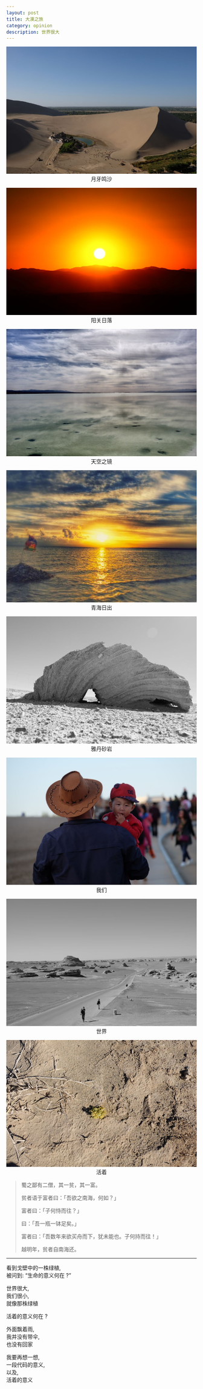 ```yaml
---
layout: post
title: 大漠之旅
category: opinion
description: 世界很大 
---
```


![月牙鸣沙](/images/2016_10/moon-spring.jpeg)
<span class="title">月牙鸣沙</span>

![阳关日落](/images/2016_10/yangguan-sunset.jpeg)
<span class="title">阳关日落</span>

![天空之镜](/images/2016_10/mirror-lake.jpeg)
<span class="title">天空之镜</span>

![青海日出](/images/2016_10/qinghai-lake-sunrise.jpeg)
<span class="title">青海日出</span>

![雅丹砂岩](/images/2016_10/yadan-rock.jpeg)
<span class="title">雅丹砂岩</span>

![我们](/images/2016_10/someone.jpeg)
<span class="title">我们</span>

![就像这样](/images/2016_10/big-world.jpeg)
<span class="title">世界</span>

![像这样](/images/2016_10/life.jpeg)
<span class="title">活着</span>
 
> 蜀之鄙有二僧，其一贫，其一富。
>
> 贫者语于富者曰：「吾欲之南海，何如？」
>
> 富者曰：「子何恃而往？」
>
> 曰：「吾一瓶一钵足矣。」
>
> 富者曰：「吾数年来欲买舟而下，犹未能也。子何持而往！」
>
> 越明年，贫者自南海还。

---

看到戈壁中的一株绿植,  
被问到: “生命的意义何在 ?”  

世界很大,  
我们很小,  
就像那株绿植  

活着的意义何在 ?

外面飘着雨,  
我并没有带伞,   
也没有回家   

我要再想一想,    
一段代码的意义,    
以及,  
活着的意义  

<style>
p .title {
	text-align:center;
    display: block;
}
</style>

